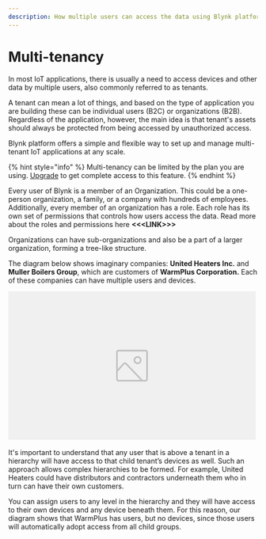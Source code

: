 ```yaml
---
description: How multiple users can access the data using Blynk platform
---
```


# Multi-tenancy

In most IoT applications, there is usually a need to access devices and other data by multiple users, also commonly referred to as tenants. 

A tenant can mean a lot of things, and based on the type of application you are building these can be individual users \(B2C\) or organizations \(B2B\). Regardless of the application, however, the main idea is that tenant's assets should always be protected from being accessed by unauthorized access. 

Blynk platform offers a simple and flexible way to set up and manage multi-tenant IoT applications at any scale. 

{% hint style="info" %}
Multi-tenancy can be limited by the plan you are using. [Upgrade](https://blynk.io/pricing%20) to get complete access to this feature.
{% endhint %}

Every user of Blynk is a member of an Organization. This could be a one-person organization, a family, or a company with hundreds of employees. Additionally, every member of an organization has a role. Each role has its own set of permissions that controls how users access the data. Read more about the roles and permissions here **&lt;&lt;&lt;LINK&gt;&gt;&gt;**

Organizations can have sub-organizations and also be a part of a larger organization, forming a tree-like structure. 

The diagram below shows imaginary companies: **United Heaters Inc.** and **Muller Boilers Group**,  which are customers of **WarmPlus Corporation.** Each of these companies can have multiple users and devices.

![Diagram of hierarchy](../.gitbook/assets/image-placeholder.png)

It's important to understand that any user that is above a tenant in a hierarchy will have access to that child tenant’s devices as well. Such an approach allows complex hierarchies to be formed. For example, United Heaters could have distributors and contractors underneath them who in turn can have their own customers. 

You can assign users to any level in the hierarchy and they will have access to their own devices and any device beneath them. For this reason, our diagram shows that WarmPlus has users, but no devices, since those users will automatically adopt access from all child groups.





